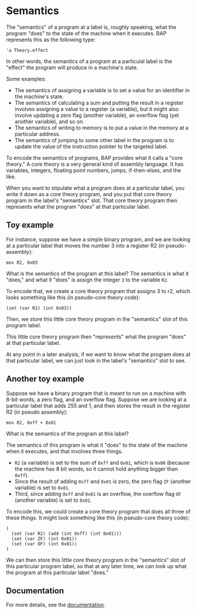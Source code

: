 # Semantics

The "semantics" of a program at a label is, roughly speaking, what the program "does" to the state of the machine when it executes. BAP represents this as the following type:

```
'a Theory.effect
``` 

In other words, the semantics of a program at a particulal label is the "effect" the program will produce in a machine's state.

Some examples:

* The semantics of assigning a variable is to set a value for an identifier in the machine's state.
* The semantics of calculating a sum and putting the result in a register involves assigning a value to a register (a variable), but it might also involve updating a zero flag (another variable), an overflow flag (yet another variable), and so on.
* The semantics of writing to memory is to put a value in the memory at a particular address. 
* The semantics of jumping to some other label in the program is to update the value of the instruction pointer to the targeted label.

To encode the semantics of programs, BAP provides what it calls a "core theory." A core theory is a very general kind of assembly language. It has variables, integers, floating point numbers, jumps, if-then-elses, and the like.

When you want to stipulate what a program does at a particular label, you write it down as a core theory program, and you put that core theory program in the label's "semantics" slot. That core theory program then represents what the program "does" at that particular label.


## Toy example

For instance, suppose we have a simple binary program, and we are looking at a particular label that moves the number 3 into a register R2 (in pseudo-assembly):

```
mov R2, 0x03
```

What is the semantics of the program at this label? The semantics is what it "does," and what it "does" is assign the integer `3` to the variable `R2`. 

To encode that, we create a core theory program that assigns 3 to r2, which looks something like this (in pseudo-core theory code):

```
(set (var R2) (int 0x03))
```

Then, we store this little core theory program in the "semantics" slot of this program label. 

This little core theory program then "represents" what the program "does" at that particular label. 

At any point in a later analysis, if we want to know what the program does at that particular label, we can just look in the label's "semantics" slot to see. 


## Another toy example

Suppose we have a binary program that is meant to run on a machine with 8-bit words, a zero flag, and an overflow flag. Suppose we are looking at a particular label that adds 255 and 1, and then stores the result in the register R2 (in pseudo assembly):

```
mov R2, 0xff + 0x01
```

What is the semantics of the program at this label?

The semantics of this program is what it "does" to the state of the machine when it executes, and that involves three things.

* `R2` (a variable) is set to the sum of `0xff` and `0x01`, which is `0x00` (because the machine has 8 bit words, so it cannot hold anything bigger than `0xff`).
* Since the result of adding `0xff` and `0x01` is zero, the zero flag `ZF` (another variable) is set to `0x01`.
* Third, since adding `0xff` and `0x01` is an overflow, the overflow flag `OF` (another variable) is set to `0x01`.

To encode this, we could create a core theory program that does all three of these things. It might look something like this (in pseudo-core theory code):

```
(
  (set (var R2) (add (int 0xff) (int 0x01)))
  (set (var ZF) (int 0x01))
  (set (var OF) (int 0x01)) 
)
```

We can then store this little core theory program in the "semantics" slot of this particular program label, so that at any later time, we can look up what the program at this particular label "does."

## Documentation

For more details, see the [documentation](https://binaryanalysisplatform.github.io/bap/api/master/bap-core-theory/Bap_core_theory/index.html).
